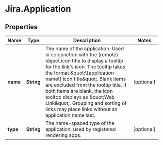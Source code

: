 # Jira.Application

## Properties

Name | Type | Description | Notes
------------ | ------------- | ------------- | -------------
**name** | **String** | The name of the application. Used in conjunction with the (remote) object icon title to display a tooltip for the link&#39;s icon. The tooltip takes the format \&quot;\\[application name\\] icon title\&quot;. Blank items are excluded from the tooltip title. If both items are blank, the icon tooltop displays as \&quot;Web Link\&quot;. Grouping and sorting of links may place links without an application name last. | [optional] 
**type** | **String** | The name-spaced type of the application, used by registered rendering apps. | [optional] 


